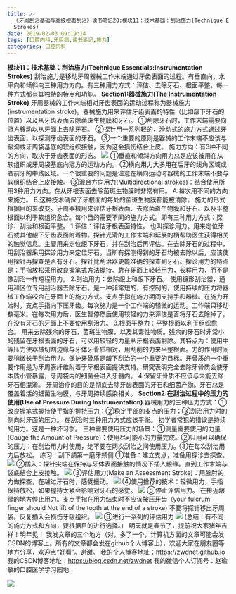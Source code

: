 ```yaml
---
title: >-
  《牙周刮治基础与高级根面刮治》读书笔记20:模块11：技术基础：刮治施力(Technique Essentials:Instrumentation
  Strokes)
date: 2019-02-03 09:19:14
tags: [口腔内科,牙周病,读书笔记,施力]
categories: 口腔内科
---
```

**模块11：技术基础：刮治施力(Technique Essentials:Instrumentation Strokes)**
刮治施力是移动牙周器械工作末端通过牙齿表面的过程。有垂直向，水平向和倾斜向三种用力方向。有三种用力方式：评估、去除牙石、根面平整。每一种方式都有其独特的特点和功能。
**Section1:器械施力(The Instrumentation Stroke)**
牙周器械的工作末端相对牙齿表面的运动过程称为器械施力(instrumentation stroke)。器械施力用来评估牙齿表面的特性（比如龈下牙石的位置）以及从牙齿表面去除菌斑生物膜和牙石。
①刮除牙石时，工作末端需要向冠方移动以从牙面上去除牙石。
②探针用一系列轻的，滑动式的施力方式通过牙齿表面，以探测牙齿表面的牙石。
③一个重要的原则是器械的工作末端不应该与龈沟或牙周袋基底的软组织接触，因为这会损伤结合上皮。
施力方向：有3种不同的方向，取决于牙齿表面的形态。
![](https://zymblog-1258069789.cos.ap-chengdu.myqcloud.com/blog0097-yzgzjc20/01.png)
①垂直和倾斜方向用力总是应该被用在从软组织或牙周袋基底向冠方的运动方向。
②横向用力大多用在后牙的线角区域或者前牙的中线区域。一个很重要的问题是注意在横向运动时器械的工作末端不要与软组织结合上皮接触。
③混合方向用力(Multidirectional strokes)：结合使用所用3种用力方向。在从牙根表面去除菌斑生物膜时非常有用。
A.每次用不同的方向来施力。
B.这种技术确保了牙根面的每处的菌斑生物膜都能被清除。
施力的形式根据目的来改变。牙周器械用来评估牙根表面、去除菌斑生物膜和牙石、以及平整根面以利于软组织愈合。每个目的需要不同的施力方式。即有三种用力方式：探诊、刮治和根面平整。
1.评估：评估牙根表面特性。
也叫探诊用力。用来定位牙石或其他龈下牙齿表面附着物。探针光滑的工作末端和延展的柄帮助医生获得相关的触觉信息。主要用来定位龈下牙石，并在刮治后再评估。在去除牙石的过程中，用刮治器采用探诊用力来定位牙石。当所有探测得到的牙石均被去除以后，应该使用探针再探查是否有牙石。探针比刮治器更能准确的探查到牙石。探诊用力的特点是：手指放松采用改良握笔式方法握持。靠在牙面上轻轻用力，长程用力，而不是像刮治一样短程用力。
2.刮治用力：去除龈上和龈下牙石。
使用镰形刮治器，通用和区位专用刮治器去除牙石。是一种非常短的，有控制的，使用持续的压力将器械工作端咬合在牙面上的施力方式。支点手指在施力期间支持手和器械。在施力开始时，支点手指向下压牙齿。每次施力是一个工作端的轻微的运动。工作端只移动数毫米。在每次用力后，医生暂停然后使用较轻的力来评估是否将牙石去除掉了。在没有牙石的牙面上不要使用刮治力。
3.根面平整力：平整根面以利于组织愈合。
用来去除残余的牙石，菌斑生物膜，以及其毒性物质。残余的牙石时非常小的残留在牙根表面的牙石，可以用较轻的力量从牙根表面刮除。其特点为：使用中等压力使器械切割边缘与牙体牙骨质相对，用刮削的力来平整根面。力的作用时间要稍微长于刮治用力。保护牙骨质是龈下刮治的一个重要的目标。牙骨质的一个重要作用是为牙周膜纤维附着于牙根表面提供支持。研究表明完全去除牙骨质会使牙本质小管暴露，牙周袋内的细菌会进入牙髓内。
4.保留牙骨质不应该与未能去除牙石相混淆。
牙周治疗的目的是彻底去除牙齿表面的牙石和细菌产物。牙石总是覆盖着活的细菌生物膜，与牙周持续感染相关。
**Section2:在刮治过程中的压力的使用(Use of Pressure During Instrumentation)**
器械用力的三种压力方式：①改良握笔式握持使手指的握持压力；②稳定手部的支点的压力；③刮治用力时的侧向对牙面的压力。
在刮治时三种用力方式应该平衡。
初学者常犯的错误是持续的用力。这是一种坏习惯。
三种需要使用压力的场景：①测量需要使用的力量(Gauge the Amount of Pressure)：使用尽可能小的力量完成。②只用可以确保的压力：在刮治用力时使用，绝不要在两次刮治之间使用压力。③在每次刮治用力后放松。
练习：刮下颌第一磨牙颊侧
①准备：建立支点，准备用探诊去探查。
![](https://zymblog-1258069789.cos.ap-chengdu.myqcloud.com/blog0097-yzgzjc20/02.png)
②插入：探针尖端在保持与牙体表面接触的情况下插入龈缘。直到工作末端与袋底结合上皮接触。
![](https://zymblog-1258069789.cos.ap-chengdu.myqcloud.com/blog0097-yzgzjc20/03.png)
③评估用力(Make an Assessment Stroke)：用腕肘的力做探查，在越过牙石时，感受振动。
![](https://zymblog-1258069789.cos.ap-chengdu.myqcloud.com/blog0097-yzgzjc20/04.png)
④使用推荐的技术：轻微用力，手指保持放松，如果握持太紧会影响对牙石的感觉。
![](https://zymblog-1258069789.cos.ap-chengdu.myqcloud.com/blog0097-yzgzjc20/05.png)
⑤停止评估用力。
在接近龈缘的地方停止用力。支点手指在用力结束时不应该按压牙齿（your fulcrum finger should Not lift of the tooth at the end of a stroke)
不要将探针移出牙周袋。反复插入会损伤牙龈组织。
![](https://zymblog-1258069789.cos.ap-chengdu.myqcloud.com/blog0097-yzgzjc20/06.png)
⑥进行一系列的评估用力
![](https://zymblog-1258069789.cos.ap-chengdu.myqcloud.com/blog0097-yzgzjc20/07.png)
(总结：有不同的施力方式和方向，要根据目的进行选择。）
明天就是春节了，提前祝大家猪年吉祥！明年见！
我发文章的三个地方（对，多了一个，计算机方面的文章可能会发CSDN的博客上。所有的文章都会发在github个人博客上），欢迎大家在朋友圈等地方分享，欢迎点“好看”。谢谢。
我的个人博客地址：https://zwdnet.github.io
我的CSDN博客地址：https://blog.csdn.net/zwdnet
我的微信个人订阅号：赵瑜敏的口腔医学学习园地

![](https://zymblog-1258069789.cos.ap-chengdu.myqcloud.com/other/wx.jpg)